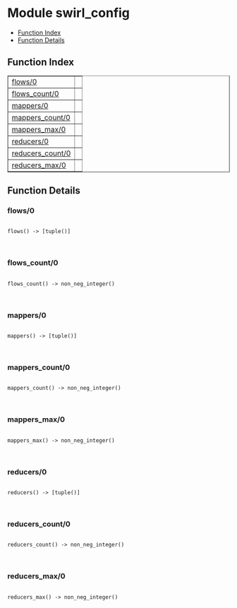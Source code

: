 

# Module swirl_config #
* [Function Index](#index)
* [Function Details](#functions)


<a name="index"></a>

## Function Index ##


<table width="100%" border="1" cellspacing="0" cellpadding="2" summary="function index"><tr><td valign="top"><a href="#flows-0">flows/0</a></td><td></td></tr><tr><td valign="top"><a href="#flows_count-0">flows_count/0</a></td><td></td></tr><tr><td valign="top"><a href="#mappers-0">mappers/0</a></td><td></td></tr><tr><td valign="top"><a href="#mappers_count-0">mappers_count/0</a></td><td></td></tr><tr><td valign="top"><a href="#mappers_max-0">mappers_max/0</a></td><td></td></tr><tr><td valign="top"><a href="#reducers-0">reducers/0</a></td><td></td></tr><tr><td valign="top"><a href="#reducers_count-0">reducers_count/0</a></td><td></td></tr><tr><td valign="top"><a href="#reducers_max-0">reducers_max/0</a></td><td></td></tr></table>


<a name="functions"></a>

## Function Details ##

<a name="flows-0"></a>

### flows/0 ###


<pre><code>
flows() -&gt; [tuple()]
</code></pre>
<br />


<a name="flows_count-0"></a>

### flows_count/0 ###


<pre><code>
flows_count() -&gt; non_neg_integer()
</code></pre>
<br />


<a name="mappers-0"></a>

### mappers/0 ###


<pre><code>
mappers() -&gt; [tuple()]
</code></pre>
<br />


<a name="mappers_count-0"></a>

### mappers_count/0 ###


<pre><code>
mappers_count() -&gt; non_neg_integer()
</code></pre>
<br />


<a name="mappers_max-0"></a>

### mappers_max/0 ###


<pre><code>
mappers_max() -&gt; non_neg_integer()
</code></pre>
<br />


<a name="reducers-0"></a>

### reducers/0 ###


<pre><code>
reducers() -&gt; [tuple()]
</code></pre>
<br />


<a name="reducers_count-0"></a>

### reducers_count/0 ###


<pre><code>
reducers_count() -&gt; non_neg_integer()
</code></pre>
<br />


<a name="reducers_max-0"></a>

### reducers_max/0 ###


<pre><code>
reducers_max() -&gt; non_neg_integer()
</code></pre>
<br />


